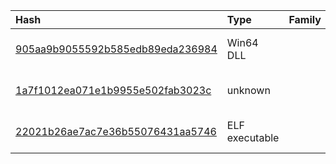 |Hash|Type|Family|First_Seen|Name|
|:--|:--|:--|:--|:--|
|[905aa9b9055592b585edb89eda236984](https://www.virustotal.com/gui/file/905aa9b9055592b585edb89eda236984)|Win64 DLL||2021-07-23 13:21:01|modrpflt.dll|
|[1a7f1012ea071e1b9955e502fab3023c](https://www.virustotal.com/gui/file/1a7f1012ea071e1b9955e502fab3023c)|unknown||2021-06-01 08:24:10|dlang.dat|
|[22021b26ae7ac7e36b55076431aa5746](https://www.virustotal.com/gui/file/22021b26ae7ac7e36b55076431aa5746)|ELF executable||2022-12-14 23:04:44|92c9fd3f81da141460a8e9c65b544425f2553fa828636daeab8f3f4f23191c5b.sample|
